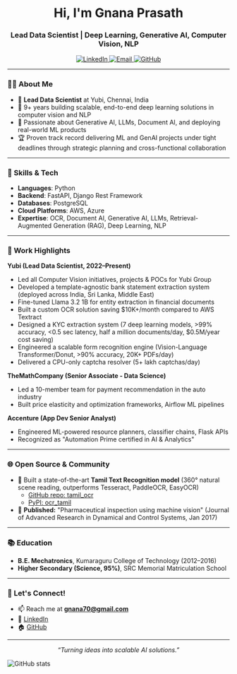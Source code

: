 <!--
🌟 Welcome to GNANA PRASATH's GitHub Profile 🌟
-->

<h1 align="center">Hi, I'm Gnana Prasath</h1>
<h3 align="center">Lead Data Scientist | Deep Learning, Generative AI, Computer Vision, NLP</h3>
<p align="center">
  <a href="https://www.linkedin.com/in/gnana-prasath/" target="_blank">
    <img src="https://img.shields.io/badge/LinkedIn-blue?logo=linkedin" alt="LinkedIn" />
  </a>
  <a href="mailto:gnana70@gmail.com">
    <img src="https://img.shields.io/badge/Email-gnana70@gmail.com-red?logo=gmail" alt="Email" />
  </a>
  <a href="https://github.com/gnana70" target="_blank">
    <img src="https://img.shields.io/badge/GitHub-gnana70-black?logo=github" alt="GitHub" />
  </a>
</p>




---

### 🧑‍💻 About Me

- 💼 **Lead Data Scientist** at Yubi, Chennai, India
- 🎯 9+ years building scalable, end-to-end deep learning solutions in computer vision and NLP
- 🤖 Passionate about Generative AI, LLMs, Document AI, and deploying real-world ML products
- 🏆 Proven track record delivering ML and GenAI projects under tight deadlines through strategic planning and cross-functional collaboration

---

### 🚀 Skills & Tech

- **Languages**: Python
- **Backend**: FastAPI, Django Rest Framework
- **Databases**: PostgreSQL
- **Cloud Platforms**: AWS, Azure
- **Expertise**: OCR, Document AI, Generative AI, LLMs, Retrieval-Augmented Generation (RAG), Deep Learning, NLP

---

### 🏢 Work Highlights

**Yubi (Lead Data Scientist, 2022–Present)**
- Led all Computer Vision initiatives, projects & POCs for Yubi Group
- Developed a template-agnostic bank statement extraction system (deployed across India, Sri Lanka, Middle East)
- Fine-tuned Llama 3.2 1B for entity extraction in financial documents
- Built a custom OCR solution saving $10K+/month compared to AWS Textract
- Designed a KYC extraction system (7 deep learning models, >99% accuracy, <0.5 sec latency, half a million documents/day, $0.5M/year cost saving)
- Engineered a scalable form recognition engine (Vision-Language Transformer/Donut, >90% accuracy, 20K+ PDFs/day)
- Delivered a CPU-only captcha resolver (5+ lakh captchas/day)

**TheMathCompany (Senior Associate - Data Science)**
- Led a 10-member team for payment recommendation in the auto industry
- Built price elasticity and optimization frameworks, Airflow ML pipelines

**Accenture (App Dev Senior Analyst)**
- Engineered ML-powered resource planners, classifier chains, Flask APIs
- Recognized as "Automation Prime certified in AI & Analytics"

---

### 🌐 Open Source & Community

- 🏅 Built a state-of-the-art **Tamil Text Recognition model** (360° natural scene reading, outperforms Tesseract, PaddleOCR, EasyOCR)
  - [GitHub repo: tamil_ocr](https://github.com/gnana70/tamil_ocr)
  - [PyPI: ocr_tamil](https://pypi.org/project/ocr-tamil/)
- 📄 **Published:** "Pharmaceutical inspection using machine vision" (Journal of Advanced Research in Dynamical and Control Systems, Jan 2017)

---

### 📚 Education

- **B.E. Mechatronics**, Kumaraguru College of Technology (2012–2016)
- **Higher Secondary (Science, 95%)**, SRC Memorial Matriculation School

---

### 💬 Let's Connect!

- 📫 Reach me at **gnana70@gmail.com**
- 💼 [LinkedIn](https://www.linkedin.com/in/gnana-prasath/)
- 🏠 [GitHub](https://github.com/gnana70)

---

<p align="center">
  <em>“Turning ideas into scalable AI solutions.”</em>
</p>


![GitHub stats](https://github-readme-stats.vercel.app/api?username=gnana70&show_icons=true)


<!--
Notable skills: GenAI, LLM, RAG, OCR, CV/NLP, Python, FastAPI, AWS, Azure, Open Source
Open for collaborations & discussions on ML, AI, and automation!
-->
